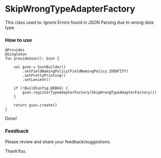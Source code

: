 # SkipWrongTypeAdapterFactory
This class used to: Ignore Errors found in JSON Parsing due to wrong data type.

### How to use

    @Provides
    @Singleton
    fun provideGson(): Gson {

        val gson = GsonBuilder()
            .setFieldNamingPolicy(FieldNamingPolicy.IDENTITY)
            .setPrettyPrinting()
            .setLenient()

        if (!BuildConfig.DEBUG) {
            gson.registerTypeAdapterFactory(SkipWrongTypeAdapterFactory())
        }

        return gson.create()
    }

Done!

### Feedback
Please review and share your feedback/suggestions.

ThankYou.
